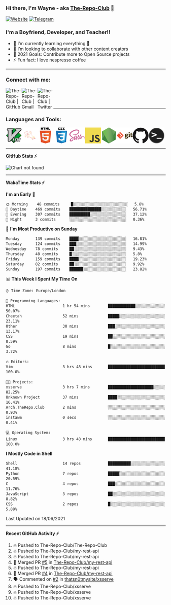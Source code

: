 ### Hi there, I'm Wayne - aka [The-Repo-Club][website] 👋

[![Website](https://img.shields.io/website?label=github.com/The-Repo-Club/&color=orange&style=flat-square&url=https://github.com/The-Repo-Club/)][website]
[![Telegram](https://img.shields.io/badge/Chat%20on-Telegram-orange.svg?color=orange&logo=telegram&style=flat-square)][telegram]

### I'm a Boyfriend, Developer, and Teacher!!

- 🌱 I’m currently learning everything 🤣
- 👯 I’m looking to collaborate with other content creators
- 🥅 2021 Goals: Contribute more to Open Source projects
- ⚡ Fun fact: I love nespresso coffee

---
### Connect with me:

[<img align="left" alt="The-Repo-Club | GitHub" width="50px" src="https://cdn.jsdelivr.net/npm/simple-icons@v3/icons/github.svg" />][website]
[<img align="left" alt="The-Repo-Club | Gmail" width="50px" src="https://cdn.jsdelivr.net/npm/simple-icons@v3/icons/gmail.svg" />][email]
[<img align="left" alt="The-Repo-Club | Twitter" width="50px" src="https://cdn.jsdelivr.net/npm/simple-icons@v3/icons/telegram.svg" />][telegram]

[website]: https://github.com/The-Repo-Club/
[email]: mailto:wayne6324@gmail.com
[telegram]: https://t.me/TheRepoClub

<br />
<br />
<br />

---
### Languages and Tools:

<img align="left" alt="Vim" width="50px" src="https://raw.githubusercontent.com/github/explore/80688e429a7d4ef2fca1e82350fe8e3517d3494d/topics/vim/vim.png" />
<img align="left" alt="Fish" width="50px" src="https://raw.githubusercontent.com/github/explore/80688e429a7d4ef2fca1e82350fe8e3517d3494d/topics/fish/fish.png" />
<img align="left" alt="HTML5" width="50px" src="https://raw.githubusercontent.com/github/explore/80688e429a7d4ef2fca1e82350fe8e3517d3494d/topics/html/html.png" />
<img align="left" alt="CSS3" width="50px" src="https://raw.githubusercontent.com/github/explore/80688e429a7d4ef2fca1e82350fe8e3517d3494d/topics/css/css.png" />
<img align="left" alt="Sass" width="50px" src="https://raw.githubusercontent.com/github/explore/80688e429a7d4ef2fca1e82350fe8e3517d3494d/topics/sass/sass.png" />
<img align="left" alt="JavaScript" width="50px" src="https://raw.githubusercontent.com/github/explore/80688e429a7d4ef2fca1e82350fe8e3517d3494d/topics/javascript/javascript.png" />
<img align="left" alt="Node.js" width="50px" src="https://raw.githubusercontent.com/github/explore/80688e429a7d4ef2fca1e82350fe8e3517d3494d/topics/nodejs/nodejs.png" />
<img align="left" alt="Git" width="50px" src="https://raw.githubusercontent.com/github/explore/80688e429a7d4ef2fca1e82350fe8e3517d3494d/topics/git/git.png" />
<img align="left" alt="GitHub" width="50px" src="https://raw.githubusercontent.com/github/explore/78df643247d429f6cc873026c0622819ad797942/topics/github/github.png" />
<img align="left" alt="Terminal" width="50px" src="https://raw.githubusercontent.com/github/explore/80688e429a7d4ef2fca1e82350fe8e3517d3494d/topics/terminal/terminal.png" />

<br />
<br />
<br />

---

**GitHub Stats ⚡**

![Chart not found](https://github-readme-stats.vercel.app/api?username=The-Repo-Club&theme=tokyonight&show_icons=true&count_private=true&hide_border=true&include_all_commits=true&custom_title=The-Repo-Club%27s+GitHub+Stats)


---

**WakaTime Stats ⚡**

<!--START_SECTION:waka-->
**I'm an Early 🐤** 

```text
🌞 Morning    48 commits     █░░░░░░░░░░░░░░░░░░░░░░░░   5.8% 
🌆 Daytime    469 commits    ██████████████░░░░░░░░░░░   56.71% 
🌃 Evening    307 commits    █████████░░░░░░░░░░░░░░░░   37.12% 
🌙 Night      3 commits      ░░░░░░░░░░░░░░░░░░░░░░░░░   0.36%

```
📅 **I'm Most Productive on Sunday** 

```text
Monday       139 commits    ████░░░░░░░░░░░░░░░░░░░░░   16.81% 
Tuesday      124 commits    ███░░░░░░░░░░░░░░░░░░░░░░   14.99% 
Wednesday    78 commits     ██░░░░░░░░░░░░░░░░░░░░░░░   9.43% 
Thursday     48 commits     █░░░░░░░░░░░░░░░░░░░░░░░░   5.8% 
Friday       159 commits    ████░░░░░░░░░░░░░░░░░░░░░   19.23% 
Saturday     82 commits     ██░░░░░░░░░░░░░░░░░░░░░░░   9.92% 
Sunday       197 commits    ██████░░░░░░░░░░░░░░░░░░░   23.82%

```


📊 **This Week I Spent My Time On** 

```text
⌚︎ Time Zone: Europe/London

💬 Programming Languages: 
HTML                     1 hr 54 mins        ████████████░░░░░░░░░░░░░   50.07% 
Cheetah                  52 mins             █████░░░░░░░░░░░░░░░░░░░░   23.11% 
Other                    30 mins             ███░░░░░░░░░░░░░░░░░░░░░░   13.17% 
CSS                      19 mins             ██░░░░░░░░░░░░░░░░░░░░░░░   8.59% 
Go                       8 mins              █░░░░░░░░░░░░░░░░░░░░░░░░   3.72%

🔥 Editors: 
Vim                      3 hrs 48 mins       █████████████████████████   100.0%

🐱‍💻 Projects: 
xsserve                  3 hrs 7 mins        ████████████████████░░░░░   82.25% 
Unknown Project          37 mins             ████░░░░░░░░░░░░░░░░░░░░░   16.41% 
Arch.TheRepo.Club        2 mins              ░░░░░░░░░░░░░░░░░░░░░░░░░   0.93% 
instawm                  0 secs              ░░░░░░░░░░░░░░░░░░░░░░░░░   0.41%

💻 Operating System: 
Linux                    3 hrs 48 mins       █████████████████████████   100.0%

```

**I Mostly Code in Shell** 

```text
Shell                    14 repos            ██████████░░░░░░░░░░░░░░░   41.18% 
Python                   7 repos             █████░░░░░░░░░░░░░░░░░░░░   20.59% 
C                        4 repos             ███░░░░░░░░░░░░░░░░░░░░░░   11.76% 
JavaScript               3 repos             ██░░░░░░░░░░░░░░░░░░░░░░░   8.82% 
CSS                      2 repos             █░░░░░░░░░░░░░░░░░░░░░░░░   5.88%

```



 Last Updated on 18/06/2021
<!--END_SECTION:waka-->

---

**Recent GitHub Activity :zap:**

<!--START_SECTION:activity-->
1. 🔥 Pushed to The-Repo-Club/The-Repo-Club
2. 🔥 Pushed to The-Repo-Club/my-rest-api
3. 🔥 Pushed to The-Repo-Club/my-rest-api
4. 🎉 Merged PR [#5](https://github.com/The-Repo-Club/my-rest-api/pull/5) in [The-Repo-Club/my-rest-api](https://github.com/The-Repo-Club/my-rest-api)
5. 🔥 Pushed to The-Repo-Club/my-rest-api
6. 🎉 Merged PR [#4](https://github.com/The-Repo-Club/my-rest-api/pull/4) in [The-Repo-Club/my-rest-api](https://github.com/The-Repo-Club/my-rest-api)
7. 🗣 Commented on [#2](https://github.com/thatsn0tmysite/xsserve/issues/2) in [thatsn0tmysite/xsserve](https://github.com/thatsn0tmysite/xsserve)
8. 🔥 Pushed to The-Repo-Club/xsserve
9. 🔥 Pushed to The-Repo-Club/xsserve
10. 🔥 Pushed to The-Repo-Club/xsserve
<!--END_SECTION:activity-->